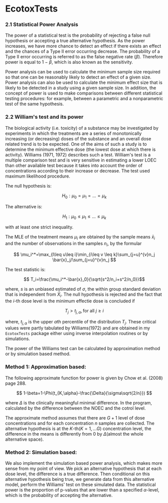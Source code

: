 EcotoxTests
===========


### 2.1  Statistical Power Analysis

The power of a statistical test is the probability of rejecting a false null hypothesis or accepting a true alternative hypothesis. As the power increases, we have more chance to detect an effect if there exists an effect and the chances of a Type II error occurring decrease. The probability of a Type II error occurring is referred to as the false negative rate ($\beta$). Therefore power is equal to 1 − $\beta$, which is also known as the sensitivity.

Power analysis can be used to calculate the minimum sample size required so that one can be reasonably likely to detect an effect of a given size. Power analysis can also be used to calculate the minimum effect size that is likely to be detected in a study using a given sample size. In addition, the concept of power is used to make comparisons between different statistical testing procedures: for example, between a parametric and a nonparametric test of the same hypothesis.

### 2.2  William's test and its power

The biological activity (i.e. toxicity) of a substance may be investigated by experiments in which the treatments are a series of monotonically increasing (or decreasing) doses of the substance and an overall dose related trend is to be expected. One of the aims of such a study is to determine the minimum effective dose (the lowest dose at which there is activity). Williams (1971, 1972) describes such a test. William's test is a multiple comparison test and is very sensitive in estimating a lower LOEC than other available test because it takes into account the order of concentrations according to their increase or decrease. The test used maximum likelihood procedure.

The null hypothesis is:

$$
H_0: \mu_0=\mu_1=...=\mu_k
$$

The alternative is:

$$
H_1: \mu_0\leq\mu_1\leq...\leq\mu_k
$$

with at least one strict inequality. 

The MLE of the treatment means $\mu_i$ are obtained by the sample means $\bar{x}_i$ and the number of observations in the samples $n_i$, by the formular

$$
\mu_i^*=\max_{l\leq u\leq i}\min_{i\leq v \leq k}\sum_{j=u}^{v}n_j \bar{x}_j/\sum_{j=u}^{v}n_j
$$

The test statistic is:

$$
T_i=\frac{\mu_i^*-\bar{x}_0}{\sqrt{s^2/n_i+s^2/n_0}}$$

where, $s$ is an unbiased estimated of $\sigma$, the within group standard deviation that is independent from $\bar X_i$. The null hypothesis is rejected and the fact that the $i$-th dose level is the minimum effectie dose is concluded if 

$$T_j> t_{j,\alpha}, \mbox{for all } j \geq i$$

where,  $t_{j,\alpha}$ is the upper $\alpha$th percentile of the distribution $T_j$. These critical values were partly tabulated by Williams(1972) and are obtained in my `EcotoxTests` package either using inverse interpolation routines or by simulations. 


The power of the Williams test can be calculated by approximation method or by simulation based method.

### Method 1: Approximation based:

The following approximate function for power is given by Chow et al. (2008) page 288.

$$
1-\beta=1-\Phi(t_{K,\alpha}-\frac{\Delta}{\sigma\sqrt{2/n}})
$$

where $\Delta$ is the clinically meaningful minimal difference. In the program, calculated by the difference between the NOEC and the cotrol level.

The approximate method assumes that there are $G+1$ level of dose concentrations and for each concentration $n$ samples are collected. The alternative hypothesis is at the $K$-th($K=1,...G$) concentration level, the difference in the means is differently from 0 by $\Delta$(almost the whole alternative space). 


### Method 2: Simulation based:

We also implement the simulation based power analysis, which makes more sense from my point of view. We pick an alternative hypothesis that at each dose level, the difference is a true difference. Then conditional on this alternative hypothesis being true, we generate data from this alternative model, perform the Williams' test on these simulated data. The statistical power is the proportion of p-values that are lower than a specified $\alpha$-level, which is the probability of accepting the alternative. 

